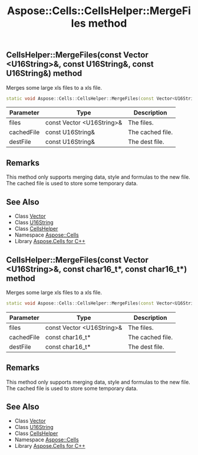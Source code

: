 ﻿---
title: Aspose::Cells::CellsHelper::MergeFiles method
linktitle: MergeFiles
second_title: Aspose.Cells for C++ API Reference
description: 'Aspose::Cells::CellsHelper::MergeFiles method. Merges some large xls files to a xls file in C++.'
type: docs
weight: 2200
url: /cpp/aspose.cells/cellshelper/mergefiles/
---
## CellsHelper::MergeFiles(const Vector \<U16String\>\&, const U16String\&, const U16String\&) method


Merges some large xls files to a xls file.

```cpp
static void Aspose::Cells::CellsHelper::MergeFiles(const Vector<U16String> &files, const U16String &cachedFile, const U16String &destFile)
```


| Parameter | Type | Description |
| --- | --- | --- |
| files | const Vector \<U16String\>\& | The files. |
| cachedFile | const U16String\& | The cached file. |
| destFile | const U16String\& | The dest file. |
## Remarks



This method only supports merging data, style and formulas to the new file. The cached file is used to store some temporary data. 
## See Also

* Class [Vector](../../vector/)
* Class [U16String](../../u16string/)
* Class [CellsHelper](../)
* Namespace [Aspose::Cells](../../)
* Library [Aspose.Cells for C++](../../../)
## CellsHelper::MergeFiles(const Vector \<U16String\>\&, const char16_t*, const char16_t*) method


Merges some large xls files to a xls file.

```cpp
static void Aspose::Cells::CellsHelper::MergeFiles(const Vector<U16String> &files, const char16_t *cachedFile, const char16_t *destFile)
```


| Parameter | Type | Description |
| --- | --- | --- |
| files | const Vector \<U16String\>\& | The files. |
| cachedFile | const char16_t* | The cached file. |
| destFile | const char16_t* | The dest file. |
## Remarks



This method only supports merging data, style and formulas to the new file. The cached file is used to store some temporary data. 
## See Also

* Class [Vector](../../vector/)
* Class [U16String](../../u16string/)
* Class [CellsHelper](../)
* Namespace [Aspose::Cells](../../)
* Library [Aspose.Cells for C++](../../../)
